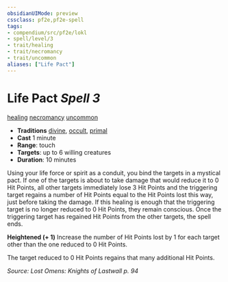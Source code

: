 ```yaml
---
obsidianUIMode: preview
cssclass: pf2e,pf2e-spell
tags:
- compendium/src/pf2e/lokl
- spell/level/3
- trait/healing
- trait/necromancy
- trait/uncommon
aliases: ["Life Pact"]
---
```

# Life Pact *Spell 3*   
[healing](healing.md "Healing Effect Trait")  [necromancy](necromancy.md "Necromancy School Trait")  [uncommon](uncommon.md "Uncommon Rarity Trait")  

- **Traditions** [divine](divine.md "Divine Tradition Trait"), [occult](occult.md "Occult Tradition Trait"), [primal](primal.md "Primal Tradition Trait")
- **Cast** 1 minute 
- **Range**: touch
- **Targets**: up to 6 willing creatures
- **Duration**: 10 minutes

Using your life force or spirit as a conduit, you bind the targets in a mystical pact. If one of the targets is about to take damage that would reduce it to 0 Hit Points, all other targets immediately lose 3 Hit Points and the triggering target regains a number of Hit Points equal to the Hit Points lost this way, just before taking the damage. If this healing is enough that the triggering target is no longer reduced to 0 Hit Points, they remain conscious. Once the triggering target has regained Hit Points from the other targets, the spell ends.

**Heightened (+ 1)** Increase the number of Hit Points lost by 1 for each target other than the one reduced to 0 Hit Points.

The target reduced to 0 Hit Points regains that many additional Hit Points.

*Source: Lost Omens: Knights of Lastwall p. 94*